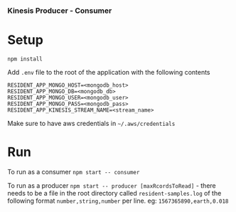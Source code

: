 ### Kinesis Producer - Consumer

Setup
===
`npm install`

Add `.env` file to the root of the application with the following contents
```
RESIDENT_APP_MONGO_HOST=<mongodb_host>
RESIDENT_APP_MONGO_DB=<mongodb_db>
RESIDENT_APP_MONGO_USER=<mongodb_user>
RESIDENT_APP_MONGO_PASS=<mongodb_pass>
RESIDENT_APP_KINESIS_STREAM_NAME=<stream_name>
```

Make sure to have aws credentials in `~/.aws/credentials`

Run
===
To run as a consumer `npm start -- consumer`

To run as a producer `npm start -- producer [maxRcordsToRead]` - there needs to be a file in the root directory called `resident-samples.log` of the following format `number,string,number` per line. eg: `1567365890,earth,0.018`
